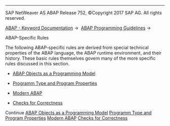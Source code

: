   

* * *

SAP NetWeaver AS ABAP Release 752, ©Copyright 2017 SAP AG. All rights reserved.

[ABAP - Keyword Documentation](https://help.sap.com/doc/abapdocu_752_index_htm/7.52/en-US/abenabap.htm) →  [ABAP Programming Guidelines](https://help.sap.com/doc/abapdocu_752_index_htm/7.52/en-US/abenabap_pgl.htm) → 

ABAP-Specific Rules

The following ABAP-specific rules are derived from special technical properties of the ABAP language, the ABAP runtime environment, and their history. These basic rules themselves govern many of the more specific rules discussed in this section.

-   [ABAP Objects as a Programming Model](https://help.sap.com/doc/abapdocu_752_index_htm/7.52/en-US/abenabap_obj_progr_model_guidl.htm "Guideline")

-   [Programm Type and Program Properties](https://help.sap.com/doc/abapdocu_752_index_htm/7.52/en-US/abenprogr_type_features_guidl.htm "Guideline")

-   [Modern ABAP](https://help.sap.com/doc/abapdocu_752_index_htm/7.52/en-US/abenmodern_abap_guidl.htm "Guideline")

-   [Checks for Correctness](https://help.sap.com/doc/abapdocu_752_index_htm/7.52/en-US/abencheck_correctness_guidl.htm "Guideline")

Continue
[ABAP Objects as a Programming Model](https://help.sap.com/doc/abapdocu_752_index_htm/7.52/en-US/abenabap_obj_progr_model_guidl.htm)
[Programm Type and Program Properties](https://help.sap.com/doc/abapdocu_752_index_htm/7.52/en-US/abenprogr_type_features_guidl.htm)
[Modern ABAP](https://help.sap.com/doc/abapdocu_752_index_htm/7.52/en-US/abenmodern_abap_guidl.htm)
[Checks for Correctness](https://help.sap.com/doc/abapdocu_752_index_htm/7.52/en-US/abencheck_correctness_guidl.htm)